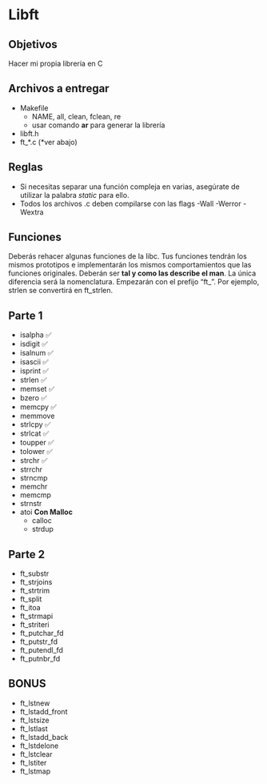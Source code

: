 # Libft

## Objetivos
Hacer mi propia librería en C

## Archivos a entregar
- Makefile
	- NAME, all, clean, fclean, re
	- usar comando **ar** para generar la librería
- libft.h
- ft_*.c (*ver abajo)

## Reglas
- Si necesitas separar una función compleja en varias, asegúrate de utilizar la palabra *static* para ello.
- Todos los archivos .c deben compilarse con las flags -Wall -Werror -Wextra

## Funciones
Deberás rehacer algunas funciones de la libc. Tus funciones tendrán los mismos prototipos e implementarán los mismos comportamientos que las funciones originales. Deberán ser **tal y como las describe el man**. La única diferencia será la nomenclatura. Empezarán con el prefijo “ft_”. Por ejemplo, strlen se convertirá en ft_strlen.
## Parte 1
- isalpha ✅
- isdigit ✅
- isalnum ✅
- isascii ✅
- isprint ✅
- strlen ✅
- memset ✅
- bzero ✅
- memcpy ✅
- memmove
- strlcpy ✅
- strlcat ✅
- toupper ✅
- tolower ✅
- strchr ✅
- strrchr
- strncmp
- memchr
- memcmp
- strnstr
- atoi
**Con Malloc**
	- calloc
	- strdup

## Parte 2
- ft_substr
- ft_strjoins
- ft_strtrim
- ft_split
- ft_itoa
- ft_strmapi
- ft_striteri
- ft_putchar_fd
- ft_putstr_fd
- ft_putendl_fd
- ft_putnbr_fd

## BONUS
- ft_lstnew
- ft_lstadd_front
- ft_lstsize
- ft_lstlast
- ft_lstadd_back
- ft_lstdelone
- ft_lstclear
- ft_lstiter
- ft_lstmap
